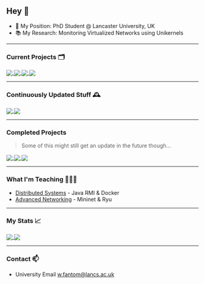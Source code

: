 ## Hey 👋

- 👤 My Position: PhD Student @ Lancaster University, UK
- 📚 My Research: Monitoring Virtualized Networks using Unikernels

---

### Current Projects 🗂

<a href="https://github.com/uniprobe/clickos">
  <img align="center" src="https://github-readme-stats.vercel.app/api/pin/?username=willfantom&repo=clickos&theme=graywhite&show_owner=true&hide_border=true">
</a>
<a href="https://github.com/uniprobe/unimon-ctl">
  <img align="center" src="https://github-readme-stats.vercel.app/api/pin/?username=uniprobe&repo=unimon-ctl&theme=graywhite&show_owner=true&hide_border=true">
</a>
<a href="https://github.com/serverhd/servherhd">
  <img align="center" src="https://github-readme-stats.vercel.app/api/pin/?username=serverhd&repo=serverhd&theme=graywhite&show_owner=true&hide_border=true">
</a>
<a href="https://github.com/willfantom/mininet">
  <img align="center" src="https://github-readme-stats.vercel.app/api/pin/?username=willfantom&repo=mininet&theme=graywhite&show_owner=true&hide_border=true">
</a>

---

### Continuously Updated Stuff 🕰

<a href="https://github.com/willfantom/composing">
  <img align="center" src="https://github-readme-stats.vercel.app/api/pin/?username=willfantom&repo=composing&theme=graywhite&show_owner=true&hide_border=true">
</a>
<a href="https://github.com/willfantom/dotfiles">
  <img align="center" src="https://github-readme-stats.vercel.app/api/pin/?username=willfantom&repo=dotfiles&theme=graywhite&show_owner=true&hide_border=true">
</a>

---

### Completed Projects

> Some of this might still get an update in the future though...

<a href="https://github.com/willfantom/lu-covid-api">
  <img align="center" src="https://github-readme-stats.vercel.app/api/pin/?username=willfantom&repo=lu-covid-api&theme=graywhite&hide_border=true&show_owner=true">
</a>
<a href="https://github.com/willfantom/dropbox-ignore">
  <img align="center" src="https://github-readme-stats.vercel.app/api/pin/?username=willfantom&repo=dropbox-ignore&theme=graywhite&hide_border=true&show_owner=true">
</a>
<a href="https://github.com/willfantom/fantomos">
  <img align="center" src="https://github-readme-stats.vercel.app/api/pin/?username=willfantom&repo=fantomos&theme=graywhite&hide_border=true&show_owner=true">
</a>

---

### What I'm Teaching 👨🏻‍🏫

  - [Distributed Systems](https://github.com/scc311) - Java RMI & Docker
  - [Advanced Networking](https://github.com/advanced-networking) - Mininet & Ryu

---

### My Stats 📈 

<a href="https://github.com/willfantom">
  <img align="center" src="https://github-readme-stats.vercel.app/api/top-langs/?username=willfantom&theme=graywhite&hide_border=true&layout=compact">
</a>

<a href="https://github.com/willfantom">
  <img align="center" src="https://github-readme-stats.vercel.app/api?username=willfantom&show_icons=true&hide=contribs&theme=graywhite&hide_border=true&layout=compact&count_private=true&show_icons=true?&disable_animations=true">
</a>

---

### Contact 📫

- University Email [w.fantom@lancs.ac.uk](mailto:w.fantom@lancs.ac.uk)
